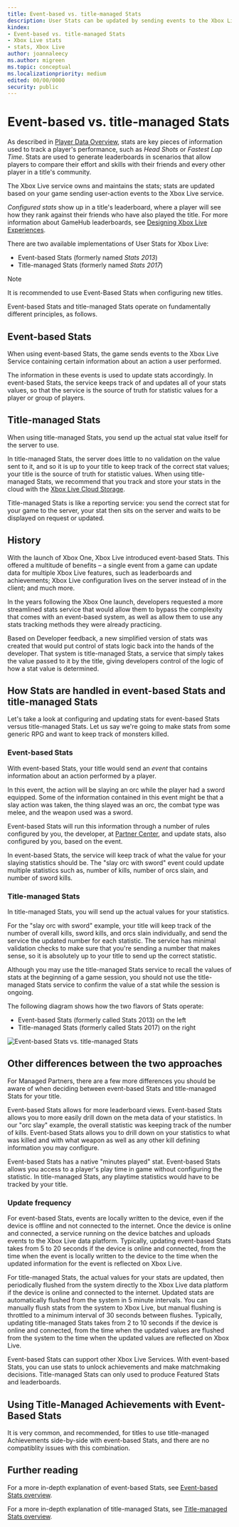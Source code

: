 ```yaml
---
title: Event-based vs. title-managed Stats
description: User Stats can be updated by sending events to the Xbox Live service or by directly calling the Stats API.
kindex:
- Event-based vs. title-managed Stats
- Xbox Live stats
- stats, Xbox Live
author: joannaleecy
ms.author: migreen
ms.topic: conceptual
ms.localizationpriority: medium
edited: 00/00/0000
security: public
---
```


# Event-based vs. title-managed Stats
  

  
As described in [Player Data Overview](../live-playerdata-overview.md), stats are key pieces of information used to track a player's performance, such as *Head Shots* or *Fastest Lap Time*. Stats are used to generate leaderboards in scenarios that allow players to compare their effort and skills with their friends and every other player in a title's community.  
  
The Xbox Live service owns and maintains the stats; stats are updated based on your game sending user-action events to the Xbox Live service.  
  
*Configured stats* show up in a title's leaderboard, where a player will see how they rank against their friends who have also played the title.
For more information about GameHub leaderboards, see [Designing Xbox Live Experiences](../live-designing-experiences.md).  
  
There are two available implementations of User Stats for Xbox Live:  
  
* Event-based Stats (formerly named _Stats 2013_)
* Title-managed Stats (formerly named _Stats 2017_)
  

> [!NOTE]
> It is recommended to use Event-Based Stats when configuring new titles.  
  
Event-based Stats and title-managed Stats operate on fundamentally different principles, as follows.  
  
## Event-based Stats
  
When using event-based Stats, the game sends events to the Xbox Live Service containing certain information about an action a user performed.  
  
The information in these events is used to update stats accordingly. In event-based Stats, the service keeps track of and updates all of your stats values, so that the service is the source of truth for statistic values for a player or group of players.  
  
## Title-managed Stats
  
When using title-managed Stats, you send up the actual stat value itself for the server to use.  
  
In title-managed Stats, the server does little to no validation on the value sent to it, and so it is up to your title to keep track of the correct stat values; your title is the source of truth for statistic values. When using title-managed Stats, we recommend that you track and store your stats in the cloud with the [Xbox Live Cloud Storage](../../cloud-storage/live-cloud-storage-nav.md).  
  
Title-managed Stats is like a reporting service: you send the correct stat for your game to the server, your stat then sits on the server and waits to be displayed on request or updated.  
  
## History
  
With the launch of Xbox One, Xbox Live introduced event-based Stats. This offered a multitude of benefits – a single event from a game can update data for multiple Xbox Live features, such as leaderboards and achievements; Xbox Live configuration lives on the server instead of in the client; and much more.  
  
In the years following the Xbox One launch, developers requested a more streamlined stats service that would allow them to bypass the complexity that comes with an event-based system, as well as allow them to use any stats tracking methods they were already practicing.  
  
Based on Developer feedback, a new simplified version of stats was created that would put control of stats logic back into the hands of the developer.
That system is title-managed Stats, a service that simply takes the value passed to it by the title, giving developers control of the logic of how a stat value is determined.  
  
## How Stats are handled in event-based Stats and title-managed Stats
  
Let's take a look at configuring and updating stats for event-based Stats versus title-managed Stats. Let us say we're going to make stats from some generic RPG and want to keep track of monsters killed.  
  
### Event-based Stats
  
With event-based Stats, your title would send an *event* that contains information about an action performed by a player.  
  
In this event, the action will be slaying an orc while the player had a sword equipped. Some of the information contained in this event might be that a slay action was taken, the thing slayed was an orc, the combat type was melee, and the weapon used was a sword.  
  
Event-based Stats will run this information through a number of rules configured by you, the developer, at [Partner Center](https://partner.microsoft.com/dashboard), and update stats, also configured by you, based on the event.  
  
In event-based Stats, the service will keep track of what the value for your slaying statistics should be. The "slay orc with sword" event could update multiple statistics such as, number of kills, number of orcs slain, and number of sword kills.  
  
### Title-managed Stats
  
In title-managed Stats, you will send up the actual values for your statistics.  
  
For the "slay orc with sword" example, your title will keep track of the number of overall kills, sword kills, and orcs slain individually, and send the service the updated number for each statistic. The service has minimal validation checks to make sure that you're sending a number that makes sense, so it is absolutely up to your title to send up the correct statistic.  
  
Although you may use the title-managed Stats service to recall the values of stats at the beginning of a game session, you should not use the title-managed Stats service to confirm the value of a stat while the session is ongoing.  
  
The following diagram shows how the two flavors of Stats operate:  
  
* Event-based Stats (formerly called Stats 2013) on the left  
* Title-managed Stats (formerly called Stats 2017) on the right  
  

![Event-based Stats vs. title-managed Stats](../../../../../../resources/gamecore/secure/images/en-us/live/stats/Stats2013-7DiagramColored-1000w.png)  
  
## Other differences between the two approaches
  
For Managed Partners, there are a few more differences you should be aware of when deciding between event-based Stats and title-managed Stats for your title.  
  
Event-based Stats allows for more leaderboard views. Event-based Stats allows you to more easily drill down on the meta data of your statistics. In our "orc slay" example, the overall statistic was keeping track of the number of kills. Event-based Stats allows you to drill down on your statistics to what was killed and with what weapon as well as any other kill defining information you may configure.  
  
Event-based Stats has a native "minutes played" stat. Event-based Stats allows you access to a player's play time in game without configuring the statistic. In title-managed Stats, any playtime statistics would have to be tracked by your title.  
  
### Update frequency
  
For event-based Stats, events are locally written to the device, even if the device is offline and not connected to the internet. Once the device is online and connected, a service running on the device batches and uploads events to the Xbox Live data platform. Typically, updating event-based Stats takes from 5 to 20 seconds if the device is online and connected, from the time when the event is locally written to the device to the time when the updated information for the event is reflected on Xbox Live.  
  
For title-managed Stats, the actual values for your stats are updated, then periodically flushed from the system directly to the Xbox Live data platform if the device is online and connected to the internet. Updated stats are automatically flushed from the system in 5 minute intervals. You can manually flush stats from the system to Xbox Live, but manual flushing is throttled to a minimum interval of 30 seconds between flushes. Typically, updating title-managed Stats takes from 2 to 10 seconds if the device is online and connected, from the time when the updated values are flushed from the system to the time when the updated values are reflected on Xbox Live.  
  
Event-based Stats can support other Xbox Live Services. With event-based Stats, you can use stats to unlock achievements and make matchmaking decisions. Title-managed Stats can only used to produce Featured Stats and leaderboards.  
  
## Using Title-Managed Achievements with Event-Based Stats
  
It is very common, and recommended, for titles to use title-managed Achievements side-by-side with event-based Stats, and there are no compatiblity issues with this combination.  
  
## Further reading
  
For a more in-depth explanation of event-based Stats, see [Event-based Stats overview](event-based/live-stats-eb-overview.md).  
  
For a more in-depth explanation of title-managed Stats, see [Title-managed Stats overview](title-managed/live-stats-tm-overview.md).  
  